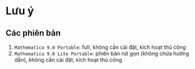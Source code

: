 # Lưu ý
## Các phiên bản
1. `Mathematica 9.0 Portable`: full, không cần cài đặt, kích hoạt thủ công
2. `Mathematica 9.0 Lite Portable`: phiên bản rút gọn (không chứa hướng dẫn), không cần cài đặt, kích hoạt thủ công
